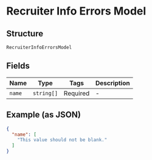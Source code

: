 
# Recruiter Info Errors Model

## Structure

`RecruiterInfoErrorsModel`

## Fields

| Name | Type | Tags | Description |
|  --- | --- | --- | --- |
| `name` | `string[]` | Required | - |

## Example (as JSON)

```json
{
  "name": [
    "This value should not be blank."
  ]
}
```

